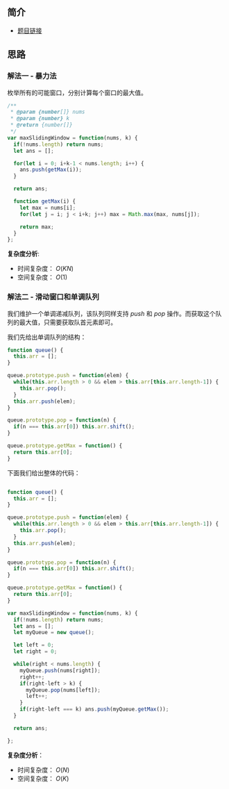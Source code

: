 ## 简介
- [题目链接](https://leetcode-cn.com/problems/hua-dong-chuang-kou-de-zui-da-zhi-lcof/)

## 思路
### 解法一 - 暴力法
枚举所有的可能窗口，分别计算每个窗口的最大值。

```javascript
/**
 * @param {number[]} nums
 * @param {number} k
 * @return {number[]}
 */
var maxSlidingWindow = function(nums, k) {
  if(!nums.length) return nums;
  let ans = [];

  for(let i = 0; i+k-1 < nums.length; i++) {
    ans.push(getMax(i));
  }

  return ans;

  function getMax(i) {
    let max = nums[i];
    for(let j = i; j < i+k; j++) max = Math.max(max, nums[j]);

    return max;
  }
};
```

**复杂度分析**:
- 时间复杂度： $O(KN)$
- 空间复杂度： $O(1)$


### 解法二 - 滑动窗口和单调队列
我们维护一个单调递减队列，该队列同样支持 $push$ 和 $pop$ 操作。而获取这个队列的最大值，只需要获取队首元素即可。

我们先给出单调队列的结构：
```javascript
function queue() {
  this.arr = [];
}

queue.prototype.push = function(elem) {
  while(this.arr.length > 0 && elem > this.arr[this.arr.length-1]) {
    this.arr.pop();
  }
  this.arr.push(elem);
}

queue.prototype.pop = function(n) {
  if(n === this.arr[0]) this.arr.shift();
}

queue.prototype.getMax = function() {
  return this.arr[0];
}

```

下面我们给出整体的代码：
```javascript

function queue() {
  this.arr = [];
}

queue.prototype.push = function(elem) {
  while(this.arr.length > 0 && elem > this.arr[this.arr.length-1]) {
    this.arr.pop();
  }
  this.arr.push(elem);
}

queue.prototype.pop = function(n) {
  if(n === this.arr[0]) this.arr.shift();
}

queue.prototype.getMax = function() {
  return this.arr[0];
}

var maxSlidingWindow = function(nums, k) {
  if(!nums.length) return nums;
  let ans = [];
  let myQueue = new queue();

  let left = 0;
  let right = 0;

  while(right < nums.length) {
    myQueue.push(nums[right]);
    right++;
    if(right-left > k) {
      myQueue.pop(nums[left]);
      left++;
    }
    if(right-left === k) ans.push(myQueue.getMax());
  }

  return ans;

};
```

**复杂度分析**：
- 时间复杂度： $O(N)$
- 空间复杂度： $O(K)$
